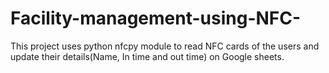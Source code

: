 # Facility-management-using-NFC-
This project uses python nfcpy module to read NFC cards of the users and update their details(Name, In time and out time) on Google sheets.
